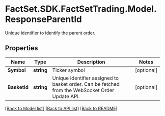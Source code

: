 # FactSet.SDK.FactSetTrading.Model.ResponseParentId
Unique identifier to identify the parent order.

## Properties

Name | Type | Description | Notes
------------ | ------------- | ------------- | -------------
**Symbol** | **string** | Ticker symbol | [optional] 
**BasketId** | **string** | Unique identifier assigned to basket order. Can be fetched from the WebSocket Order Update API. | [optional] 

[[Back to Model list]](../README.md#documentation-for-models) [[Back to API list]](../README.md#documentation-for-api-endpoints) [[Back to README]](../README.md)

